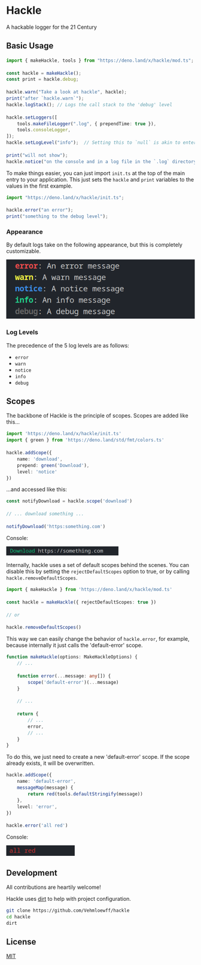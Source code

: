 # Hackle

A hackable logger for the 21 Century

## Basic Usage

```ts
import { makeHackle, tools } from "https://deno.land/x/hackle/mod.ts";

const hackle = makeHackle();
const print = hackle.debug;

hackle.warn("Take a look at hackle", hackle);
print("after `hackle.warn`");
hackle.logStack(); // Logs the call stack to the 'debug' level

hackle.setLoggers([
	tools.makeFileLogger(".log", { prependTime: true }),
	tools.consoleLogger,
]);
hackle.setLogLevel("info");  // Setting this to `null` is akin to entering silent mode

print("will not show");
hackle.notice("on the console and in a log file in the `.log` directory");
```

To make things easier, you can just import `init.ts` at the top of the main entry to your application. This just sets the `hackle` and `print` variables to the values in the first example.

```ts
import "https://deno.land/x/hackle/init.ts";

hackle.error("an error");
print("something to the debug level");
```

### Appearance

By default logs take on the following appearance, but this is completely customizable.

![Logs Screenshot](screenshots/default-appearance.png)

### Log Levels

The precedence of the 5 log levels are as follows:
- `error`
- `warn`
- `notice`
- `info`
- `debug`

## Scopes

The backbone of Hackle is the principle of scopes. Scopes are added like this...

```ts
import 'https://deno.land/x/hackle/init.ts'
import { green } from 'https://deno.land/std/fmt/colors.ts'

hackle.addScope({
	name: 'download',
	prepend: green('Download'),
	level: 'notice'
})
```

...and accessed like this:

```ts
const notifyDownload = hackle.scope('download')

// ... download something ...

notifyDownload('https:something.com')
```

Console:

<img src="screenshots/download-scope.png" width="300">

Internally, hackle uses a set of default scopes behind the scenes.  You can disable this by setting the `rejectDefaultScopes` option to true, or by calling `hackle.removeDefaultScopes`.

```ts
import { makeHackle } from 'https://deno.land/x/hackle/mod.ts'

const hackle = makeHackle({ rejectDefaultScopes: true })

// or

hackle.removeDefaultScopes()
```

This way we can easily change the behavior of `hackle.error`, for example, because internally it just calls the 'default-error' scope.

```ts
function makeHackle(options: MakeHackleOptions) {
	// ...

	function error(...message: any[]) {
		scope('default-error')(...message)
	}

	// ...

	return {
		// ...
		error,
		// ...
	}
}
```

To do this, we just need to create a new 'default-error' scope.  If the scope already exists, it will be overwritten.

```ts
hackle.addScope({
	name: 'default-error',
	messageMap(message) {
		return red(tools.defaultStringify(message))
	},
	level: 'error',
})

hackle.error('all red')
```

Console:

![All Red Error](screenshots/all-red.png)

## Development

All contributions are heartily welcome!

Hackle uses [dirt](https://github.com/Vehmloewff/dirt-cli) to help with project configuration.

```sh
git clone https://github.com/Vehmloewff/hackle
cd hackle
dirt
```

## License

[MIT](./LICENSE)
